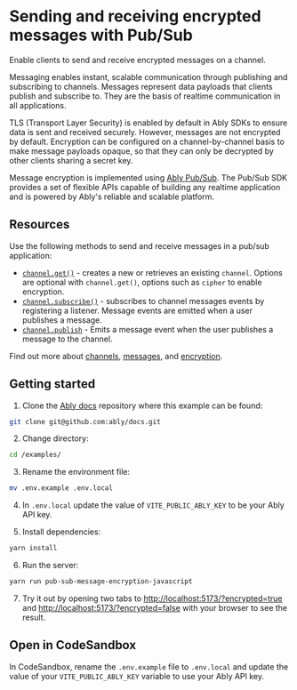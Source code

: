 # Sending and receiving encrypted messages with Pub/Sub

Enable clients to send and receive encrypted messages on a channel.

Messaging enables instant, scalable communication through publishing and subscribing to channels. Messages represent data payloads that clients publish and subscribe to. They are the basis of realtime communication in all applications.

TLS (Transport Layer Security) is enabled by default in Ably SDKs to ensure data is sent and received securely. However, messages are not encrypted by default. Encryption can be configured on a channel-by-channel basis to make message payloads opaque, so that they can only be decrypted by other clients sharing a secret key.

Message encryption is implemented using [Ably Pub/Sub](https://ably.com/docs/auth). The Pub/Sub SDK provides a set of flexible APIs capable of building any realtime application and is powered by Ably's reliable and scalable platform.

## Resources

Use the following methods to send and receive messages in a pub/sub application:

* [`channel.get()`](https://ably.com/docs/channels#create) - creates a new or retrieves an existing `channel`. Options are optional with `channel.get()`, options such as `cipher` to enable encryption.
* [`channel.subscribe()`](https://ably.com/docs/channels#subscribe) - subscribes to channel messages events by registering a listener. Message events are emitted when a user publishes a message.
* [`channel.publish`](https://ably.com/docs/channels#publish) - Emits a message event when the user publishes a message to the channel.

Find out more about [channels](https://ably.com/docs/channels), [messages](https://ably.com/docs/channels/messages), and [encryption](https://ably.com/docs/channels/options/encryption).

## Getting started

1. Clone the [Ably docs](https://github.com/ably/docs) repository where this example can be found:

```sh
git clone git@github.com:ably/docs.git
```

2. Change directory:

```sh
cd /examples/
```

3. Rename the environment file:

```sh
mv .env.example .env.local
```

4. In `.env.local` update the value of `VITE_PUBLIC_ABLY_KEY` to be your Ably API key.

5. Install dependencies:

```sh
yarn install
```

6. Run the server:

```sh
yarn run pub-sub-message-encryption-javascript
```

7. Try it out by opening two tabs to [http://localhost:5173/?encrypted=true](http://localhost:5173/?encrypted=true) and [http://localhost:5173/?encrypted=false](http://localhost:5173/?encrypted=false) with your browser to see the result.

## Open in CodeSandbox

In CodeSandbox, rename the `.env.example` file to `.env.local` and update the value of your `VITE_PUBLIC_ABLY_KEY` variable to use your Ably API key.
